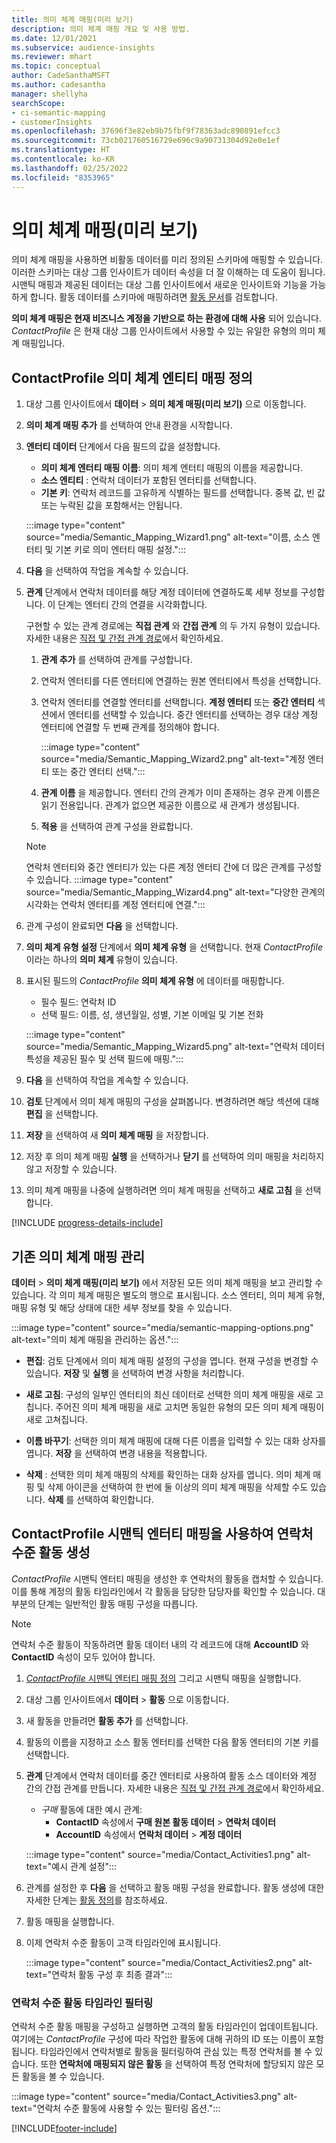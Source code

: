 ```yaml
---
title: 의미 체계 매핑(미리 보기)
description: 의미 체계 매핑 개요 및 사용 방법.
ms.date: 12/01/2021
ms.subservice: audience-insights
ms.reviewer: mhart
ms.topic: conceptual
author: CadeSanthaMSFT
ms.author: cadesantha
manager: shellyha
searchScope:
- ci-semantic-mapping
- customerInsights
ms.openlocfilehash: 37696f3e82eb9b75fbf9f78363adc890891efcc3
ms.sourcegitcommit: 73cb021760516729e696c9a90731304d92e0e1ef
ms.translationtype: HT
ms.contentlocale: ko-KR
ms.lasthandoff: 02/25/2022
ms.locfileid: "8353965"
---
```

# <a name="semantic-mappings-preview"></a>의미 체계 매핑(미리 보기)

의미 체계 매핑을 사용하면 비활동 데이터를 미리 정의된 스키마에 매핑할 수 있습니다. 이러한 스키마는 대상 그룹 인사이트가 데이터 속성을 더 잘 이해하는 데 도움이 됩니다. 시맨틱 매핑과 제공된 데이터는 대상 그룹 인사이트에서 새로운 인사이트와 기능을 가능하게 합니다. 활동 데이터를 스키마에 매핑하려면 [활동 문서](activities.md)를 검토합니다.

**의미 체계 매핑은 현재 비즈니스 계정을 기반으로 하는 환경에 대해 사용** 되어 있습니다. *ContactProfile* 은 현재 대상 그룹 인사이트에서 사용할 수 있는 유일한 유형의 의미 체계 매핑입니다.

## <a name="define-a-contactprofile-semantic-entity-mapping"></a>ContactProfile 의미 체계 엔티티 매핑 정의

1. 대상 그룹 인사이트에서 **데이터** >  **의미 체계 매핑(미리 보기)** 으로 이동합니다.

1. **의미 체계 매핑 추가** 를 선택하여 안내 환경을 시작합니다.

1. **엔터티 데이터** 단계에서 다음 필드의 값을 설정합니다.

   - **의미 체계 엔터티 매핑 이름**: 의미 체계 엔터티 매핑의 이름을 제공합니다.
   - **소스 엔티티** : 연락처 데이터가 포함된 엔터티를 선택합니다.
   - **기본 키**: 연락처 레코드를 고유하게 식별하는 필드를 선택합니다. 중복 값, 빈 값 또는 누락된 값을 포함해서는 안됩니다.

   :::image type="content" source="media/Semantic_Mapping_Wizard1.png" alt-text="이름, 소스 엔터티 및 기본 키로 의미 엔터티 매핑 설정.":::

1. **다음** 을 선택하여 작업을 계속할 수 있습니다.

1. **관계** 단계에서 연락처 데이터를 해당 계정 데이터에 연결하도록 세부 정보를 구성합니다. 이 단계는 엔터티 간의 연결을 시각화합니다.  

   구현할 수 있는 관계 경로에는 **직접 관계** 와 **간접 관계** 의 두 가지 유형이 있습니다. 자세한 내용은 [직접 및 간접 관계 경로](relationships.md#relationship-paths)에서 확인하세요.

   1. **관계 추가** 를 선택하여 관계를 구성합니다.
   1. 연락처 엔터티를 다른 엔터티에 연결하는 원본 엔터티에서 특성을 선택합니다.
   1. 연락처 엔터티를 연결할 엔터티를 선택합니다. **계정 엔터티** 또는 **중간 엔터티** 섹션에서 엔터티를 선택할 수 있습니다. 중간 엔터티를 선택하는 경우 대상 계정 엔터티에 연결할 두 번째 관계를 정의해야 합니다.

      :::image type="content" source="media/Semantic_Mapping_Wizard2.png" alt-text="계정 엔터티 또는 중간 엔터티 선택.":::

   1. **관계 이름** 을 제공합니다. 엔터티 간의 관계가 이미 존재하는 경우 관계 이름은 읽기 전용입니다. 관계가 없으면 제공한 이름으로 새 관계가 생성됩니다.
   1. **적용** 을 선택하여 관계 구성을 완료합니다.

   > [!NOTE]
   > 연락처 엔터티와 중간 엔터티가 있는 다른 계정 엔터티 간에 더 많은 관계를 구성할 수 있습니다.
   >  :::image type="content" source="media/Semantic_Mapping_Wizard4.png" alt-text="다양한 관계의 시각화는 연락처 엔터티를 계정 엔터티에 연결.":::

1. 관계 구성이 완료되면 **다음** 을 선택합니다.

1. **의미 체계 유형 설정** 단계에서 **의미 체계 유형** 을 선택합니다. 현재 *ContactProfile* 이라는 하나의 **의미 체계** 유형이 있습니다.

1. 표시된 필드의 *ContactProfile* **의미 체계 유형** 에 데이터를 매핑합니다.
   - 필수 필드: 연락처 ID
   - 선택 필드: 이름, 성, 생년월일, 성별, 기본 이메일 및 기본 전화

   :::image type="content" source="media/Semantic_Mapping_Wizard5.png" alt-text="연락처 데이터 특성을 제공된 필수 및 선택 필드에 매핑.":::

1. **다음** 을 선택하여 작업을 계속할 수 있습니다.

1. **검토** 단계에서 의미 체계 매핑의 구성을 살펴봅니다. 변경하려면 해당 섹션에 대해 **편집** 을 선택합니다.

1. **저장** 을 선택하여 새 **의미 체계 매핑** 을 저장합니다.

1. 저장 후 의미 체계 매핑 **실행** 을 선택하거나 **닫기** 를 선택하여 의미 매핑을 처리하지 않고 저장할 수 있습니다.

1. 의미 체계 매핑을 나중에 실행하려면 의미 체계 매핑을 선택하고 **새로 고침** 을 선택합니다.

[!INCLUDE [progress-details-include](../includes/progress-details-pane.md)]

## <a name="manage-existing-semantic-mappings"></a>기존 의미 체계 매핑 관리

**데이터** > **의미 체계 매핑(미리 보기)** 에서 저장된 모든 의미 체계 매핑을 보고 관리할 수 있습니다. 각 의미 체계 매핑은 별도의 행으로 표시됩니다. 소스 엔터티, 의미 체계 유형, 매핑 유형 및 해당 상태에 대한 세부 정보를 찾을 수 있습니다.

:::image type="content" source="media/semantic-mapping-options.png" alt-text="의미 체계 매핑을 관리하는 옵션.":::

- **편집**: 검토 단계에서 의미 체계 매핑 설정의 구성을 엽니다. 현재 구성을 변경할 수 있습니다. **저장** 및 **실행** 을 선택하여 변경 사항을 처리합니다.

- **새로 고침**: 구성의 일부인 엔터티의 최신 데이터로 선택한 의미 체계 매핑을 새로 고칩니다. 주어진 의미 체계 매핑을 새로 고치면 동일한 유형의 모든 의미 체계 매핑이 새로 고쳐집니다.

- **이름 바꾸기**: 선택한 의미 체계 매핑에 대해 다른 이름을 입력할 수 있는 대화 상자를 엽니다. **저장** 을 선택하여 변경 내용을 적용합니다.

- **삭제** : 선택한 의미 체계 매핑의 삭제를 확인하는 대화 상자를 엽니다. 의미 체계 매핑 및 삭제 아이콘을 선택하여 한 번에 둘 이상의 의미 체계 매핑을 삭제할 수도 있습니다. **삭제** 를 선택하여 확인합니다.

## <a name="use-a-contactprofile-semantic-entity-mapping-to-create-contact-level-activities"></a>ContactProfile 시맨틱 엔터티 매핑을 사용하여 연락처 수준 활동 생성

*ContactProfile* 시맨틱 엔터티 매핑을 생성한 후 연락처의 활동을 캡처할 수 있습니다. 이를 통해 계정의 활동 타임라인에서 각 활동을 담당한 담당자를 확인할 수 있습니다. 대부분의 단계는 일반적인 활동 매핑 구성을 따릅니다.

   > [!NOTE]
   > 연락처 수준 활동이 작동하려면 활동 데이터 내의 각 레코드에 대해 **AccountID** 와 **ContactID** 속성이 모두 있어야 합니다.

1. [*ContactProfile* 시맨틱 엔터티 매핑 정의](#define-a-contactprofile-semantic-entity-mapping) 그리고 시맨틱 매핑을 실행합니다.

1. 대상 그룹 인사이트에서 **데이터** > **활동** 으로 이동합니다.

1. 새 활동을 만들려면 **활동 추가** 를 선택합니다.

1. 활동의 이름을 지정하고 소스 활동 엔터티를 선택한 다음 활동 엔터티의 기본 키를 선택합니다.

1. **관계** 단계에서 연락처 데이터를 중간 엔터티로 사용하여 활동 소스 데이터와 계정 간의 간접 관계를 만듭니다. 자세한 내용은 [직접 및 간접 관계 경로](relationships.md#relationship-paths)에서 확인하세요.
   - *구매* 활동에 대한 예시 관계:
      - **ContactID** 속성에서 **구매 원본 활동 데이터** > **연락처 데이터**
      - **AccountID** 속성에서 **연락처 데이터** > **계정 데이터**

   :::image type="content" source="media/Contact_Activities1.png" alt-text="예시 관계 설정":::

1. 관계를 설정한 후 **다음** 을 선택하고 활동 매핑 구성을 완료합니다. 활동 생성에 대한 자세한 단계는 [활동 정의](activities.md)를 참조하세요.

1. 활동 매핑을 실행합니다.

1. 이제 연락처 수준 활동이 고객 타임라인에 표시됩니다.

   :::image type="content" source="media/Contact_Activities2.png" alt-text="연락처 활동 구성 후 최종 결과":::

### <a name="contact-level-activity-timeline-filtering"></a>연락처 수준 활동 타임라인 필터링

연락처 수준 활동 매핑을 구성하고 실행하면 고객의 활동 타임라인이 업데이트됩니다. 여기에는 *ContactProfile* 구성에 따라 작업한 활동에 대해 귀하의 ID 또는 이름이 포함됩니다. 타임라인에서 연락처별로 활동을 필터링하여 관심 있는 특정 연락처를 볼 수 있습니다. 또한 **연락처에 매핑되지 않은 활동** 을 선택하여 특정 연락처에 할당되지 않은 모든 활동을 볼 수 있습니다.

   :::image type="content" source="media/Contact_Activities3.png" alt-text="연락처 수준 활동에 사용할 수 있는 필터링 옵션.":::

[!INCLUDE[footer-include](../includes/footer-banner.md)]

